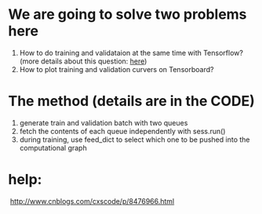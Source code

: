 # We are going to solve two problems here
  1. How to do training and validataion at the same time with Tensorflow? (more details about this question: [here](http://stackoverflow.com/questions/41162955/tensorflow-queues-switching-between-train-and-validation-data))
  2. How to plot training and validation curvers on Tensorboard?
  
# The method (details are in the CODE)
  1. generate train and validation batch with two queues
  2. fetch the contents of each queue independently with sess.run()
  3. during training, use feed_dict to select which one to be pushed into the computational graph
  
# help:
  http://www.cnblogs.com/cxscode/p/8476966.html
